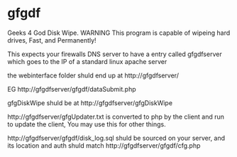 # gfgdf
Geeks 4 God Disk Wipe.   WARNING This program is capable of wipeing hard drives, Fast, and Permanently!




This expects your firewalls DNS server to have a entry called gfgdfserver  which goes to the IP of a standard linux apache server




the webinterface folder shuld end up at http://gfgdfserver/

EG http://gfgdfserver/gfgdf/dataSubmit.php 

gfgDiskWipe shuld be at http://gfgdfserver/gfgDiskWipe



http://gfgdfserver/gfgUpdater.txt is converted to php by the client and run to update the client,
You may use this for other things.



http://gfgdfserver/gfgdf/disk_log.sql shuld be sourced on your server, and its location and auth shuld match http://gfgdfserver/gfgdf/cfg.php
